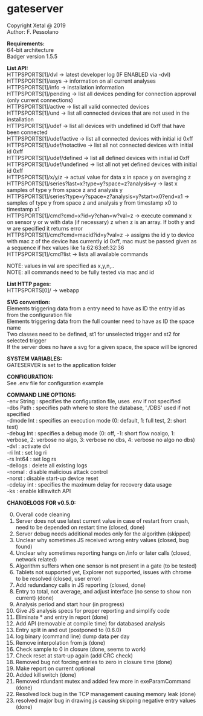# gateserver

Copyright Xetal @ 2019  
Author: F. Pessolano  

**Requirements:**  
64-bit architecture  
Badger version 1.5.5  

**List API:**  
HTTPSPORTS[1]/dvl -> latest developer log (IF ENABLED via -dvl)  
HTTPSPORTS[1]/asys -> information on all current analyses  
HTTPSPORTS[1]/info -> installation information  
HTTPSPORTS[1]/pending -> list all devices pending for connection approval (only current connections)    
HTTPSPORTS[1]/active -> list all valid connected devices  
HTTPSPORTS[1]/und -> list all connected devices that are not used in the installation  
HTTPSPORTS[1]/udef -> list all devices with undefined id 0xff that have been connected  
HTTPSPORTS[1]/udef/active -> list all connected devices with initial id 0xff  
HTTPSPORTS[1]/udef/notactive -> list all not connected devices with initial id 0xff  
HTTPSPORTS[1]/udef/defined -> list all defined devices with initial id 0xff  
HTTPSPORTS[1]/udef/undefined -> list all not yet defined devices with initial id 0xff  
HTTPSPORTS[1]/x/y/z -> actual value for data x in space y on averaging z  
HTTPSPORTS[1]/series?last=x?type=y?space=z?analysis=y -> last x samples of type y from space z and analysis y  
HTTPSPORTS[1]/series?type=y?space=z?analysis=y?start=x0?end=x1 -> samples of type y from space z and analysis y from timestamp x0 to timestamp x1  
HTTPSPORTS[1]/cmd?cmd=x?id=y?chan=w?val=z -> execute command x on sensor y or w with data (if necessary) z when z is an array. If both y and w are specified it returns error    
HTTPSPORTS[1]/cmd?cmd=macid?id=y?val=z -> assigns the id y to device with mac z of the device has currently id 0xff, mac must be passed given as a sequence if hex values like 1a:62:63:ef:32:36  
HTTPSPORTS[1]/cmd?list -> lists all available commands  
  
NOTE: values in val are specified as x,y,n,..   
NOTE: all commands need to be fully tested via mac and id  

**List HTTP pages:**  
HTTPSPORTS[0]/ -> webapp

**SVG convention:**  
Elements triggering data from a entry need to have as ID the entry id as from the configuration file  
Elements triggering data from the full counter need to have as ID the space name  
Two classes need to be defined, st1 for unselected trigger and st2 for selected trigger  
If the server does no have a svg for a given space, the space will be ignored  

**SYSTEM VARIABLES:**  
GATESERVER is set to the application folder  

**CONFIGURATION:**  
See .env file for configuration example

**COMMAND LINE OPTIONS:**  
-env String : specifies the configuration file, uses .env if not specified  
-dbs Path : specifies path where to store the database, './DBS' used if not specified  
-dmode Int : specifies an execution mode (0: default, 1: full test, 2: short test)  
-debug Int : specifies a debug mode (0: off, -1: short flow noalgo, 1: verbose, 2: verbose no algo, 3: verbose no dbs, 4: verbose no algo no dbs)  
-dvl : activate dvl  
-ri Int : set log ri  
-rs Int64 : set log rs  
-dellogs : delete all existing logs  
-nomal : disable malicious attack control  
-norst : disable start-up device reset  
-cdelay int : specifies the maximum delay for recovery data usage  
-ks : enable killswitch API  

**CHANGELOGS FOR v0.5.0:**  

0. Overall code cleaning  
1. Server does not use latest current value in case of restart from crash, need to be depended on restart time (closed, done)  
2. Server debug needs additional modes only for the algorithm (skipped)  
3. Unclear why sometimes JS received wrong entry values (closed, bug found)  
4. Unclear why sometimes reporting hangs on /info or later calls (closed, network related)  
5. Algorithm suffers when one sensor is not present in a gate (to be tested)  
6. Tablets not supported yet, Explorer not supported, issues with chrome to be resolved (closed, user error)  
7. Add redundancy calls in JS reporting (closed, done)  
8. Entry to total, not average, and adjust interface (no sense to show non current) (done)  
9. Analysis period and start hour (in progress)  
10. Give JS analysis specs for proper reporting and simplify code  
11. Eliminate * and entry in report  (done)
12. Add API (removable at compile time) for databased analysis  
13. Entry split in and out (postponed to (0.6.0)  
14. log binary (command line) dump data per day  
15. Remove interpolation from js (done)  
16. Check sample to 0 in closure  (done, seems to work)
17. Check reset at start-up again (add CRC check)
18. Removed bug not forcing entries to zero in closure time (done)  
19. Make report on current optional  
20. Added kill switch (done)  
21. Removed rdundant mutex and added few more in exeParamCommand (done)  
22. Resolved lock bug in the TCP management causing memory leak (done)  
23. resolved major bug in drawing.js causing skipping negative entry values (done)  

